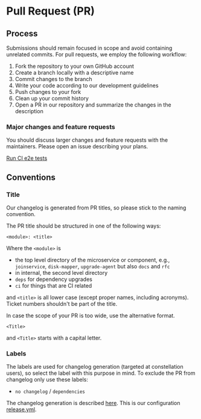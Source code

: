 # Pull Request (PR)

## Process

Submissions should remain focused in scope and avoid containing unrelated commits.
For pull requests, we employ the following workflow:

1. Fork the repository to your own GitHub account
2. Create a branch locally with a descriptive name
3. Commit changes to the branch
4. Write your code according to our development guidelines
5. Push changes to your fork
6. Clean up your commit history
7. Open a PR in our repository and summarize the changes in the description

### Major changes and feature requests

You should discuss larger changes and feature requests with the maintainers. Please open an issue describing your plans.

[Run CI e2e tests](/.github/docs/README.md)

## Conventions

### Title

Our changelog is generated from PR titles, so please stick to the naming convention.

The PR title should be structured in one of the following ways:

```
<module>: <title>
```

Where the `<module>` is

* the top level directory of the microservice or component, e.g., `joinservice`, `disk-mapper`, `upgrade-agent` but also `docs` and `rfc`
* in internal, the second level directory
* `deps` for dependency upgrades
* `ci` for things that are CI related

and `<title>` is all lower case (except proper names, including acronyms).
Ticket numbers shouldn't be part of the title.

In case the scope of your PR is too wide, use the alternative format.

```
<Title>
```

and `<Title>` starts with a capital letter.

### Labels

The labels are used for changelog generation (targeted at constellation users), so select the label with this purpose in mind.
To exclude the PR from changelog only use these labels:

* `no changelog` / `dependencies`

 The changelog generation is described [here](https://docs.github.com/en/repositories/releasing-projects-on-github/automatically-generated-release-notes). This is our configuration [release.yml](/.github/release.yml).
